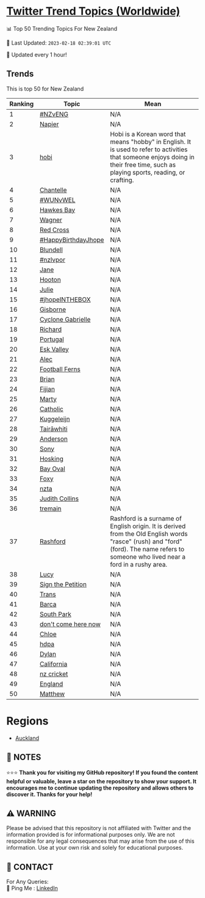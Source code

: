 [Twitter Trend Topics (Worldwide)](https://github.com/ErcinDedeoglu/Twitter-Trend-Topics)
==========


📊 Top 50 Trending Topics For New Zealand

📆 Last Updated: `2023-02-18 02:39:01 UTC`

🔧 Updated every 1 hour!


## Trends

This is top 50 for New Zealand

| Ranking | Topic | Mean |
| ------- | ------------ | ------------ |
| 1 | [#NZvENG](http://twitter.com/search?q=%23NZvENG) | N/A |
| 2 | [Napier](http://twitter.com/search?q=Napier) | N/A |
| 3 | [hobi](http://twitter.com/search?q=hobi) | Hobi is a Korean word that means "hobby" in English. It is used to refer to activities that someone enjoys doing in their free time, such as playing sports, reading, or crafting. |
| 4 | [Chantelle](http://twitter.com/search?q=Chantelle) | N/A |
| 5 | [#WUNvWEL](http://twitter.com/search?q=%23WUNvWEL) | N/A |
| 6 | [Hawkes Bay](http://twitter.com/search?q=Hawkes+Bay) | N/A |
| 7 | [Wagner](http://twitter.com/search?q=Wagner) | N/A |
| 8 | [Red Cross](http://twitter.com/search?q=Red+Cross) | N/A |
| 9 | [#HappyBirthdayJhope](http://twitter.com/search?q=%23HappyBirthdayJhope) | N/A |
| 10 | [Blundell](http://twitter.com/search?q=Blundell) | N/A |
| 11 | [#nzlvpor](http://twitter.com/search?q=%23nzlvpor) | N/A |
| 12 | [Jane](http://twitter.com/search?q=Jane) | N/A |
| 13 | [Hooton](http://twitter.com/search?q=Hooton) | N/A |
| 14 | [Julie](http://twitter.com/search?q=Julie) | N/A |
| 15 | [#jhopeINTHEBOX](http://twitter.com/search?q=%23jhopeINTHEBOX) | N/A |
| 16 | [Gisborne](http://twitter.com/search?q=Gisborne) | N/A |
| 17 | [Cyclone Gabrielle](http://twitter.com/search?q=Cyclone+Gabrielle) | N/A |
| 18 | [Richard](http://twitter.com/search?q=Richard) | N/A |
| 19 | [Portugal](http://twitter.com/search?q=Portugal) | N/A |
| 20 | [Esk Valley](http://twitter.com/search?q=Esk+Valley) | N/A |
| 21 | [Alec](http://twitter.com/search?q=Alec) | N/A |
| 22 | [Football Ferns](http://twitter.com/search?q=Football+Ferns) | N/A |
| 23 | [Brian](http://twitter.com/search?q=Brian) | N/A |
| 24 | [Fijian](http://twitter.com/search?q=Fijian) | N/A |
| 25 | [Marty](http://twitter.com/search?q=Marty) | N/A |
| 26 | [Catholic](http://twitter.com/search?q=Catholic) | N/A |
| 27 | [Kuggeleijn](http://twitter.com/search?q=Kuggeleijn) | N/A |
| 28 | [Tairāwhiti](http://twitter.com/search?q=Tair%c4%81whiti) | N/A |
| 29 | [Anderson](http://twitter.com/search?q=Anderson) | N/A |
| 30 | [Sony](http://twitter.com/search?q=Sony) | N/A |
| 31 | [Hosking](http://twitter.com/search?q=Hosking) | N/A |
| 32 | [Bay Oval](http://twitter.com/search?q=Bay+Oval) | N/A |
| 33 | [Foxy](http://twitter.com/search?q=Foxy) | N/A |
| 34 | [nzta](http://twitter.com/search?q=nzta) | N/A |
| 35 | [Judith Collins](http://twitter.com/search?q=Judith+Collins) | N/A |
| 36 | [tremain](http://twitter.com/search?q=tremain) | N/A |
| 37 | [Rashford](http://twitter.com/search?q=Rashford) | Rashford is a surname of English origin. It is derived from the Old English words "rasce" (rush) and "ford" (ford). The name refers to someone who lived near a ford in a rushy area. |
| 38 | [Lucy](http://twitter.com/search?q=Lucy) | N/A |
| 39 | [Sign the Petition](http://twitter.com/search?q=Sign+the+Petition) | N/A |
| 40 | [Trans](http://twitter.com/search?q=Trans) | N/A |
| 41 | [Barca](http://twitter.com/search?q=Barca) | N/A |
| 42 | [South Park](http://twitter.com/search?q=South+Park) | N/A |
| 43 | [don't come here now](http://twitter.com/search?q=don%27t+come+here+now) | N/A |
| 44 | [Chloe](http://twitter.com/search?q=Chloe) | N/A |
| 45 | [hdpa](http://twitter.com/search?q=hdpa) | N/A |
| 46 | [Dylan](http://twitter.com/search?q=Dylan) | N/A |
| 47 | [California](http://twitter.com/search?q=California) | N/A |
| 48 | [nz cricket](http://twitter.com/search?q=nz+cricket) | N/A |
| 49 | [England](http://twitter.com/search?q=England) | N/A |
| 50 | [Matthew](http://twitter.com/search?q=Matthew) | N/A |



# Regions

* [Auckland](</New Zealand/Auckland.md>)



## 📝 NOTES

⭐⭐⭐ **Thank you for visiting my GitHub repository! If you found the content helpful or valuable, leave a star on the repository to show your support. It encourages me to continue updating the repository and allows others to discover it. Thanks for your help!**


## ⚠️ WARNING

Please be advised that this repository is not affiliated with Twitter and the information provided is for informational purposes only. We are not responsible for any legal consequences that may arise from the use of this information. Use at your own risk and solely for educational purposes.


## 📨 CONTACT

 For Any Queries:  
            🏓 Ping Me : [LinkedIn](https://www.linkedin.com/in/ercindedeoglu/)
